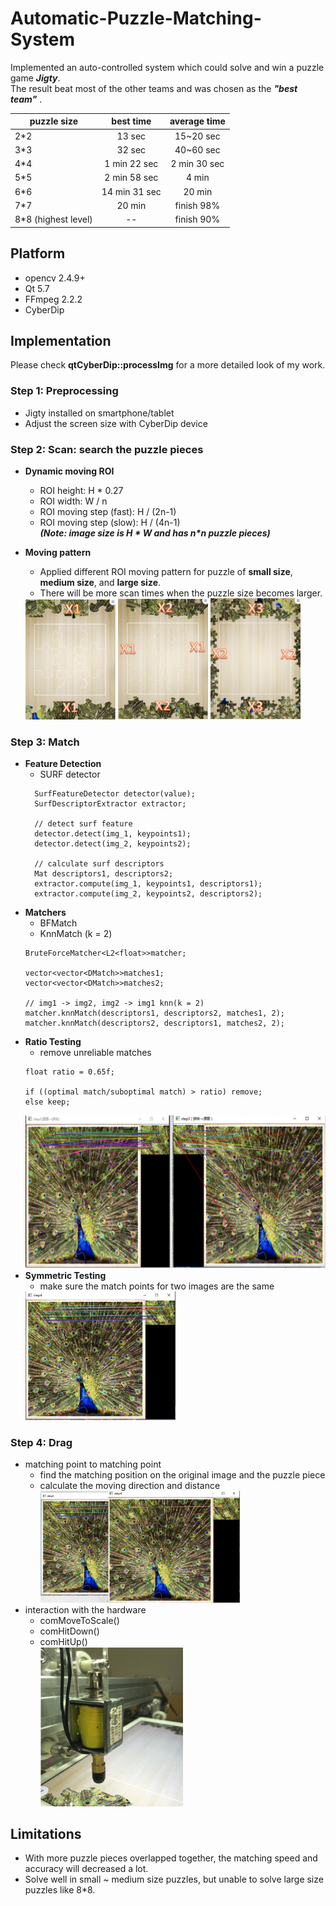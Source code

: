 # Automatic-Puzzle-Matching-System
Implemented an auto-controlled system which could solve and win a puzzle game ***Jigty***.  
The result beat most of the other teams and was chosen as the ***"best team"*** .

| puzzle size        | best time    |  average time  |
| --------   | :-----:   | :----: | 
| 2*2        | 13 sec     |   15~20 sec  |
| 3*3        | 32 sec      |   40~60 sec    |
| 4*4        |  1 min 22 sec     |   2 min 30 sec    |
| 5*5        | 2 min 58 sec      |   4 min    |	
| 6*6        | 14 min 31 sec      |   20 min    |	
| 7*7        | 20 min      |   finish 98%    |	
| 8*8 (highest level)        | --      |   finish 90%    |	
     

## Platform
- opencv 2.4.9+ 
- Qt 5.7 
- FFmpeg 2.2.2
- CyberDip 

## Implementation
 Please check **qtCyberDip::processImg** for a more detailed look of my work.

### Step 1: Preprocessing
- Jigty installed on smartphone/tablet 
- Adjust the screen size with CyberDip device 

### Step 2: Scan: search the puzzle pieces 
- **Dynamic moving ROI**  
  - ROI height: H * 0.27
  - ROI width: W / n
  - ROI moving step (fast): H / (2n-1)
  - ROI moving step (slow): H / (4n-1)  
  ***(Note: image size is H * W and has n\*n puzzle pieces)*** 
- **Moving pattern**    
  - Applied different ROI moving pattern for puzzle of **small size**, **medium size**, and **large size**.   
  - There will be more scan times when the puzzle size becomes larger. 
  <img src="https://github.com/jiayuebao/Automatic-Puzzle-Matching-System/blob/master/qtCyberDip/pictures/scan4.png" height=30%, width=30%> 
  
  <img src="https://github.com/jiayuebao/Automatic-Puzzle-Matching-System/blob/master/qtCyberDip/pictures/scan5.png" height=20%, width=30%> 
  <img src="https://github.com/jiayuebao/Automatic-Puzzle-Matching-System/blob/master/qtCyberDip/pictures/scan6.png" height=20%, width=30%> 

### Step 3: Match 
- **Feature Detection**
  - SURF detector
  ```
    SurfFeatureDetector detector(value);
    SurfDescriptorExtractor extractor;
    
    // detect surf feature
	detector.detect(img_1, keypoints1);
	detector.detect(img_2, keypoints2);
    
    // calculate surf descriptors
    Mat descriptors1, descriptors2;
	extractor.compute(img_1, keypoints1, descriptors1);
	extractor.compute(img_2, keypoints2, descriptors2);
  ```
- **Matchers**
  - BFMatch
  - KnnMatch (k = 2)
  ```
  BruteForceMatcher<L2<float>>matcher;
  
  vector<vector<DMatch>>matches1;
  vector<vector<DMatch>>matches2;
  
  // img1 -> img2, img2 -> img1 knn(k = 2)
  matcher.knnMatch(descriptors1, descriptors2, matches1, 2);
  matcher.knnMatch(descriptors2, descriptors1, matches2, 2);
  ```
- **Ratio Testing**
	- remove unreliable matches
	```
    float ratio = 0.65f;
    
    if ((optimal match/suboptimal match) > ratio) remove;
    else keep;
    ```
    <img src="https://github.com/jiayuebao/Automatic-Puzzle-Matching-System/blob/master/qtCyberDip/pictures/ratio testing.png"> 
- **Symmetric Testing**
  -  make sure the match points for two images are the same
 	<img src="https://github.com/jiayuebao/Automatic-Puzzle-Matching-System/blob/master/qtCyberDip/pictures/symmetric testing.png" height=50% width=50%>   
 
### Step 4: Drag 
- matching point to matching point 
  - find the matching position on the original image and the puzzle piece 
  - calculate the moving direction and distance
  	<img src="https://github.com/jiayuebao/Automatic-Puzzle-Matching-System/blob/master/qtCyberDip/pictures/dragging.png" height=70% width=70%>
- interaction with the hardware
  - comMoveToScale()
  - comHitDown()  
  - comHitUp()  
  	<img src="https://github.com/jiayuebao/Automatic-Puzzle-Matching-System/blob/master/qtCyberDip/pictures/device%20dragging.png" height=50% width=50%>
## Limitations
-  With more puzzle pieces overlapped together, the matching speed and accuracy will decreased a lot.
-  Solve well in small ~ medium size puzzles, but unable to solve large size puzzles like 8\*8.
